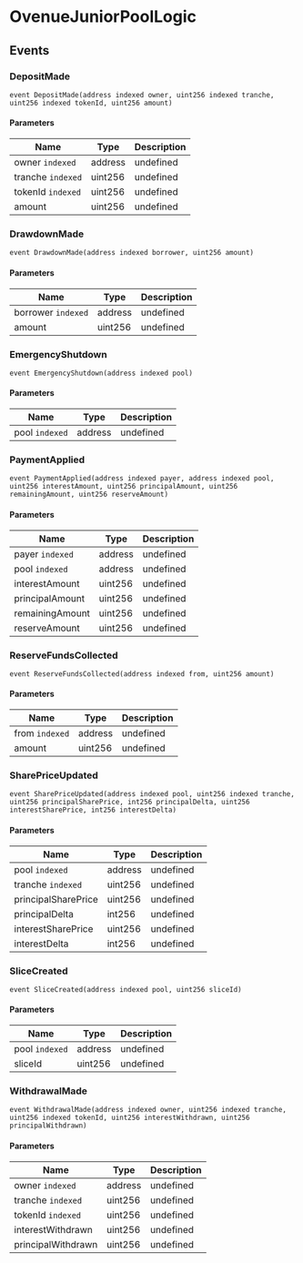 # OvenueJuniorPoolLogic










## Events

### DepositMade

```solidity
event DepositMade(address indexed owner, uint256 indexed tranche, uint256 indexed tokenId, uint256 amount)
```





#### Parameters

| Name | Type | Description |
|---|---|---|
| owner `indexed` | address | undefined |
| tranche `indexed` | uint256 | undefined |
| tokenId `indexed` | uint256 | undefined |
| amount  | uint256 | undefined |

### DrawdownMade

```solidity
event DrawdownMade(address indexed borrower, uint256 amount)
```





#### Parameters

| Name | Type | Description |
|---|---|---|
| borrower `indexed` | address | undefined |
| amount  | uint256 | undefined |

### EmergencyShutdown

```solidity
event EmergencyShutdown(address indexed pool)
```





#### Parameters

| Name | Type | Description |
|---|---|---|
| pool `indexed` | address | undefined |

### PaymentApplied

```solidity
event PaymentApplied(address indexed payer, address indexed pool, uint256 interestAmount, uint256 principalAmount, uint256 remainingAmount, uint256 reserveAmount)
```





#### Parameters

| Name | Type | Description |
|---|---|---|
| payer `indexed` | address | undefined |
| pool `indexed` | address | undefined |
| interestAmount  | uint256 | undefined |
| principalAmount  | uint256 | undefined |
| remainingAmount  | uint256 | undefined |
| reserveAmount  | uint256 | undefined |

### ReserveFundsCollected

```solidity
event ReserveFundsCollected(address indexed from, uint256 amount)
```





#### Parameters

| Name | Type | Description |
|---|---|---|
| from `indexed` | address | undefined |
| amount  | uint256 | undefined |

### SharePriceUpdated

```solidity
event SharePriceUpdated(address indexed pool, uint256 indexed tranche, uint256 principalSharePrice, int256 principalDelta, uint256 interestSharePrice, int256 interestDelta)
```





#### Parameters

| Name | Type | Description |
|---|---|---|
| pool `indexed` | address | undefined |
| tranche `indexed` | uint256 | undefined |
| principalSharePrice  | uint256 | undefined |
| principalDelta  | int256 | undefined |
| interestSharePrice  | uint256 | undefined |
| interestDelta  | int256 | undefined |

### SliceCreated

```solidity
event SliceCreated(address indexed pool, uint256 sliceId)
```





#### Parameters

| Name | Type | Description |
|---|---|---|
| pool `indexed` | address | undefined |
| sliceId  | uint256 | undefined |

### WithdrawalMade

```solidity
event WithdrawalMade(address indexed owner, uint256 indexed tranche, uint256 indexed tokenId, uint256 interestWithdrawn, uint256 principalWithdrawn)
```





#### Parameters

| Name | Type | Description |
|---|---|---|
| owner `indexed` | address | undefined |
| tranche `indexed` | uint256 | undefined |
| tokenId `indexed` | uint256 | undefined |
| interestWithdrawn  | uint256 | undefined |
| principalWithdrawn  | uint256 | undefined |



